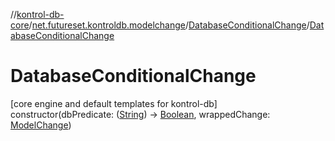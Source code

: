//[kontrol-db-core](../../../index.md)/[net.futureset.kontroldb.modelchange](../index.md)/[DatabaseConditionalChange](index.md)/[DatabaseConditionalChange](-database-conditional-change.md)

# DatabaseConditionalChange

[core engine and default templates for kontrol-db]\
constructor(dbPredicate: ([String](https://kotlinlang.org/api/latest/jvm/stdlib/kotlin/-string/index.html)) -&gt; [Boolean](https://kotlinlang.org/api/latest/jvm/stdlib/kotlin/-boolean/index.html), wrappedChange: [ModelChange](../-model-change/index.md))
